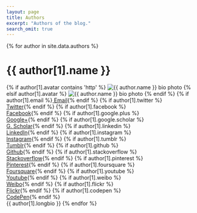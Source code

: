 ```yaml
---
layout: page
title: Authors
excerpt: "Authors of the blog."
search_omit: true
---
```



{% for author in site.data.authors %}
<h1 id="{{ author[0] }}">{{ author[1].name }}</h1>

<footer class="entry-meta">
	{% if author[1].avatar contains 'http' %}
    	<img src="{{ author[1].avatar }}" class="bio-photo" alt="{{ author.name }} bio photo"></a>
    {% elsif author[1].avatar %}
        <img src="{{ site.url }}/images/{{ author[1].avatar }}" class="bio-photo" alt="{{ author.name }} bio photo"></a>
    {% endif %}
    <span class="author vcard"><span class="fn">
	{% if author[1].email %}<a href="mailto:{{ author[1].email }}" class="author-social" target="_blank"><i class="fa fa-fw fa-envelope-square"></i> Email</a>{% endif %}
	{% if author[1].twitter %}<br><a href="http://twitter.com/{{ author[1].twitter }}" class="author-social" target="_blank"><i class="fa fa-fw fa-twitter-square"></i> Twitter</a>{% endif %}
    {% if author[1].facebook %}<br><a href="http://facebook.com/{{ author[1].facebook }}" class="author-social" target="_blank"><i class="fa fa-fw fa-facebook-square"></i> Facebook</a>{% endif %}
    {% if author[1].google.plus %}<br><a href="http://plus.google.com/+{{ author[1].google.plus }}" class="author-social" target="_blank"><i class="fa fa-fw fa-google-plus-square"></i> Google+</a>{% endif %}
	{% if author[1].google.scholar %}<br><a href="https://scholar.google.com/citations?user={{ author[1].google.scholar }}" class="author-social" target="_blank"><i class="ai ai-fw ai-google-scholar-square"></i> G. Scholar</a>{% endif %}
	{% if author[1].linkedin %}<br><a href="http://linkedin.com/in/{{ author[1].linkedin }}" class="author-social" target="_blank"><i class="fa fa-fw fa-linkedin-square"></i> LinkedIn</a>{% endif %}
    {% if author[1].instagram %}<br><a href="http://instagram.com/{{ author[1].instagram }}" class="author-social" target="_blank"><i class="fa fa-fw fa-instagram"></i> Instagram</a>{% endif %}
    {% if author[1].tumblr %}<br><a href="http://{{ author[1].tumblr }}.tumblr.com" class="author-social" target="_blank"><i class="fa fa-fw fa-tumblr-square"></i> Tumblr</a>{% endif %}
    {% if author[1].github %}<br><a href="http://github.com/{{ author[1].github }}" class="author-social" target="_blank"><i class="fa fa-fw fa-github"></i> Github</a>{% endif %}
    {% if author[1].stackoverflow %}<br><a href="http://stackoverflow.com/users/{{ author[1].stackoverflow }}" class="author-social" target="_blank"><i class="fa fa-fw fa-stack-overflow"></i> Stackoverflow</a>{% endif %}
    {% if author[1].pinterest %}<br><a href="http://www.pinterest.com/{{ author[1].pinterest }}" class="author-social" target="_blank"><i class="fa fa-fw fa-pinterest"></i> Pinterest</a>{% endif %}
    {% if author[1].foursquare %}<br><a href="http://foursquare.com/{{ author[1].foursquare }}" class="author-social" target="_blank"><i class="fa fa-fw fa-foursquare"></i> Foursquare</a>{% endif %}
    {% if author[1].youtube %}<br><a href="https://youtube.com/user/{{ author[1].youtube }}" class="author-social" target="_blank"><i class="fa fa-fw fa-youtube-square"></i> Youtube</a>{% endif %}
    {% if author[1].weibo %}<br><a href="http://www.weibo.com/{{ author[1].weibo }}" class="author-social" target="_blank"><i class="fa fa-fw fa-weibo"></i> Weibo</a>{% endif %}
    {% if author[1].flickr %}<br><a href="http://www.flickr.com/{{ author[1].flickr }}" class="author-social" target="_blank"><i class="fa fa-fw fa-flickr"></i> Flickr</a>{% endif %}
    {% if author[1].codepen %}<br><a href="http://codepen.io/{{ author[1].codepen }}" class="author-social" target="_blank"><i class="fa fa-fw fa-codepen"></i> CodePen</a>{% endif %}
    </span></span>
</footer>
{{ author[1].longbio }}
{% endfor %}
